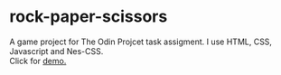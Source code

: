 # rock-paper-scissors

A game project for The Odin Projcet task assigment. I use HTML, CSS, Javascript and Nes-CSS.  
Click for [demo.](https://odin-project-curriculum.vercel.app/rock-paper-scissors/index.html)  
